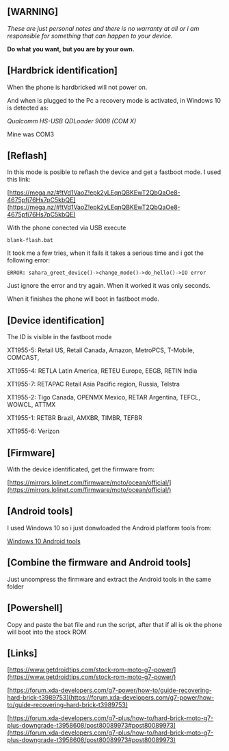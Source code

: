 ## [WARNING]

*These are just personal notes and there is no warranty at all or i am responsible for something that can happen to your device.*

**Do what you want, but you are by your own.**

## [Hardbrick identification]

When the phone is hardbricked will not power on.

And when is plugged to the Pc a recovery mode is activated, in Windows 10 is detected as:

*Qualcomm HS-USB QDLoader 9008 (COM X)*

Mine was COM3

## [Reflash]

In this mode is posible to reflash the device and get a fastboot mode. I used this link:

[https://mega.nz/#!tVd1VaoZ!epk2yLEqnQBKEwT2QbQaOe8-4675pfj76Hs7pC5kbQE](https://mega.nz/#!tVd1VaoZ!epk2yLEqnQBKEwT2QbQaOe8-4675pfj76Hs7pC5kbQE)

With the phone conected via USB execute 

```
blank-flash.bat
```

It took me a few tries, when it fails it takes a serious time and i got the following error:

```
ERROR: sahara_greet_device()->change_mode()->do_hello()->IO error
```

Just ignore the error and try again. When it worked it was only seconds.

When it finishes the phone will boot in fastboot mode.

## [Device identification]

The ID is visible in the fastboot mode

XT1955-5: Retail US, Retail Canada, Amazon, MetroPCS, T-Mobile, COMCAST,

XT1955-4: RETLA Latin America, RETEU Europe, EEGB, RETIN India

XT1955-7: RETAPAC Retail Asia Pacific region, Russia, Telstra

XT1955-2: Tigo Canada, OPENMX Mexico, RETAR Argentina, TEFCL, WOWCL, ATTMX

XT1955-1: RETBR Brazil, AMXBR, TIMBR, TEFBR

XT1955-6: Verizon

## [Firmware]

With the device identificated, get the firmware from:

[https://mirrors.lolinet.com/firmware/moto/ocean/official/](https://mirrors.lolinet.com/firmware/moto/ocean/official/)

## [Android tools]
    
I used Windows 10 so i just donwloaded the Android platform tools from:

[Windows 10 Android tools](https://dl.google.com/android/repository/platform-tools-latest-windows.zip)

## [Combine the firmware and Android tools]
    
Just uncompress the firmware and extract the Android tools in the same folder

## [Powershell]
    
Copy and paste the bat file and run the script, after that if all is ok the phone will boot into the stock ROM

## [Links]

[https://www.getdroidtips.com/stock-rom-moto-g7-power/](https://www.getdroidtips.com/stock-rom-moto-g7-power/)

[https://forum.xda-developers.com/g7-power/how-to/guide-recovering-hard-brick-t3989753](https://forum.xda-developers.com/g7-power/how-to/guide-recovering-hard-brick-t3989753)

[https://forum.xda-developers.com/g7-plus/how-to/hard-brick-moto-g7-plus-downgrade-t3958608/post80089973#post80089973](https://forum.xda-developers.com/g7-plus/how-to/hard-brick-moto-g7-plus-downgrade-t3958608/post80089973#post80089973)



